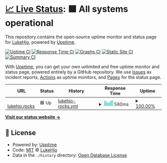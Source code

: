 # [📈 Live Status](https://status.lukehjo.rocks): <!--live status--> **🟩 All systems operational**

This repository contains the open-source uptime monitor and status page for [LukeHjo](https://lukehjo.rocks), powered by [Upptime](https://github.com/upptime/upptime).

[![Uptime CI](https://github.com/luke-beep/status.lukehjo.rocks/workflows/Uptime%20CI/badge.svg)](https://github.com/luke-beep/status.lukehjo.rocks/actions?query=workflow%3A%22Uptime+CI%22)
[![Response Time CI](https://github.com/luke-beep/status.lukehjo.rocks/workflows/Response%20Time%20CI/badge.svg)](https://github.com/luke-beep/status.lukehjo.rocks/actions?query=workflow%3A%22Response+Time+CI%22)
[![Graphs CI](https://github.com/luke-beep/status.lukehjo.rocks/workflows/Graphs%20CI/badge.svg)](https://github.com/luke-beep/status.lukehjo.rocks/actions?query=workflow%3A%22Graphs+CI%22)
[![Static Site CI](https://github.com/luke-beep/status.lukehjo.rocks/workflows/Static%20Site%20CI/badge.svg)](https://github.com/luke-beep/status.lukehjo.rocks/actions?query=workflow%3A%22Static+Site+CI%22)
[![Summary CI](https://github.com/luke-beep/status.lukehjo.rocks/workflows/Summary%20CI/badge.svg)](https://github.com/luke-beep/status.lukehjo.rocks/actions?query=workflow%3A%22Summary+CI%22)

With [Upptime](https://upptime.js.org), you can get your own unlimited and free uptime monitor and status page, powered entirely by a GitHub repository. We use [Issues](https://github.com/luke-beep/status.lukehjo.rocks/issues) as incident reports, [Actions](https://github.com/luke-beep/status.lukehjo.rocks/actions) as uptime monitors, and [Pages](https://status.lukehjo.rocks) for the status page.

<!--start: status pages-->
<!-- This summary is generated by Upptime (https://github.com/upptime/upptime) -->
<!-- Do not edit this manually, your changes will be overwritten -->
<!-- prettier-ignore -->
| URL | Status | History | Response Time | Uptime |
| --- | ------ | ------- | ------------- | ------ |
| <img alt="" src="https://icons.duckduckgo.com/ip3/lukehjo.rocks.ico" height="13"> [lukehjo.rocks](https://lukehjo.rocks) | 🟩 Up | [lukehjo-rocks.yml](https://github.com/luke-beep/status.lukehjo.rocks/commits/HEAD/history/lukehjo-rocks.yml) | <details><summary><img alt="Response time graph" src="./graphs/lukehjo-rocks/response-time-week.png" height="20"> 580ms</summary><br><a href="https://status.lukehjo.rocks/history/lukehjo-rocks"><img alt="Response time 651" src="https://img.shields.io/endpoint?url=https%3A%2F%2Fraw.githubusercontent.com%2Fluke-beep%2Fstatus.lukehjo.rocks%2FHEAD%2Fapi%2Flukehjo-rocks%2Fresponse-time.json"></a><br><a href="https://status.lukehjo.rocks/history/lukehjo-rocks"><img alt="24-hour response time 666" src="https://img.shields.io/endpoint?url=https%3A%2F%2Fraw.githubusercontent.com%2Fluke-beep%2Fstatus.lukehjo.rocks%2FHEAD%2Fapi%2Flukehjo-rocks%2Fresponse-time-day.json"></a><br><a href="https://status.lukehjo.rocks/history/lukehjo-rocks"><img alt="7-day response time 580" src="https://img.shields.io/endpoint?url=https%3A%2F%2Fraw.githubusercontent.com%2Fluke-beep%2Fstatus.lukehjo.rocks%2FHEAD%2Fapi%2Flukehjo-rocks%2Fresponse-time-week.json"></a><br><a href="https://status.lukehjo.rocks/history/lukehjo-rocks"><img alt="30-day response time 651" src="https://img.shields.io/endpoint?url=https%3A%2F%2Fraw.githubusercontent.com%2Fluke-beep%2Fstatus.lukehjo.rocks%2FHEAD%2Fapi%2Flukehjo-rocks%2Fresponse-time-month.json"></a><br><a href="https://status.lukehjo.rocks/history/lukehjo-rocks"><img alt="1-year response time 651" src="https://img.shields.io/endpoint?url=https%3A%2F%2Fraw.githubusercontent.com%2Fluke-beep%2Fstatus.lukehjo.rocks%2FHEAD%2Fapi%2Flukehjo-rocks%2Fresponse-time-year.json"></a></details> | <details><summary><a href="https://status.lukehjo.rocks/history/lukehjo-rocks">100.00%</a></summary><a href="https://status.lukehjo.rocks/history/lukehjo-rocks"><img alt="All-time uptime 100.00%" src="https://img.shields.io/endpoint?url=https%3A%2F%2Fraw.githubusercontent.com%2Fluke-beep%2Fstatus.lukehjo.rocks%2FHEAD%2Fapi%2Flukehjo-rocks%2Fuptime.json"></a><br><a href="https://status.lukehjo.rocks/history/lukehjo-rocks"><img alt="24-hour uptime 100.00%" src="https://img.shields.io/endpoint?url=https%3A%2F%2Fraw.githubusercontent.com%2Fluke-beep%2Fstatus.lukehjo.rocks%2FHEAD%2Fapi%2Flukehjo-rocks%2Fuptime-day.json"></a><br><a href="https://status.lukehjo.rocks/history/lukehjo-rocks"><img alt="7-day uptime 100.00%" src="https://img.shields.io/endpoint?url=https%3A%2F%2Fraw.githubusercontent.com%2Fluke-beep%2Fstatus.lukehjo.rocks%2FHEAD%2Fapi%2Flukehjo-rocks%2Fuptime-week.json"></a><br><a href="https://status.lukehjo.rocks/history/lukehjo-rocks"><img alt="30-day uptime 100.00%" src="https://img.shields.io/endpoint?url=https%3A%2F%2Fraw.githubusercontent.com%2Fluke-beep%2Fstatus.lukehjo.rocks%2FHEAD%2Fapi%2Flukehjo-rocks%2Fuptime-month.json"></a><br><a href="https://status.lukehjo.rocks/history/lukehjo-rocks"><img alt="1-year uptime 100.00%" src="https://img.shields.io/endpoint?url=https%3A%2F%2Fraw.githubusercontent.com%2Fluke-beep%2Fstatus.lukehjo.rocks%2FHEAD%2Fapi%2Flukehjo-rocks%2Fuptime-year.json"></a></details>

<!--end: status pages-->

[**Visit our status website →**](https://status.lukehjo.rocks)

## 📄 License

- Powered by: [Upptime](https://github.com/upptime/upptime)
- Code: [MIT](./LICENSE) © [LukeHjo](https://lukehjo.rocks)
- Data in the `./history` directory: [Open Database License](https://opendatacommons.org/licenses/odbl/1-0/)
